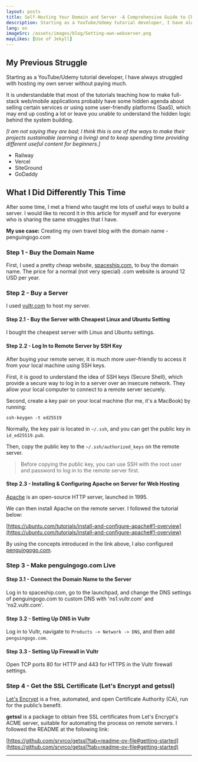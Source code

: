 ```yaml
---
layout: posts
title: Self-Hosting Your Domain and Server -A Comprehensive Guide to Choosing a Domain Name, Server Provider, and Using Linux, Ubuntu, and Apache
description: Starting as a YouTube/Udemy tutorial developer, I have always struggled with hosting my own server without paying much.
lang: en
imageSrc: /assets/images/blog/Setting-own-webserver.png
mayLikes: [Use of Jekyll]
---
```


## My Previous Struggle

Starting as a YouTube/Udemy tutorial developer, I have always struggled with hosting my own server without paying much.

It is understandable that most of the tutorials teaching how to make full-stack web/mobile applications probably have some hidden agenda about selling certain services or using some user-friendly platforms (SaaS), which may end up costing a lot or leave you unable to understand the hidden logic behind the system building.

*[I am not saying they are bad; I think this is one of the ways to make their projects sustainable (earning a living) and to keep spending time providing different useful content for beginners.]*

- Railway
- Vercel
- SiteGround
- GoDaddy

## What I Did Differently This Time

After some time, I met a friend who taught me lots of useful ways to build a server. I would like to record it in this article for myself and for everyone who is sharing the same struggles that I have.

**My use case:** Creating my own travel blog with the domain name - penguingogo.com

### Step 1 - Buy the Domain Name

First, I used a pretty cheap website, [spaceship.com](https://spaceship.com), to buy the domain name. The price for a normal (not very special) .com website is around 12 USD per year.

### Step 2 - Buy a Server

I used [vultr.com](https://vultr.com) to host my server.

#### Step 2.1 - Buy the Server with Cheapest Linux and Ubuntu Setting

I bought the cheapest server with Linux and Ubuntu settings.

#### Step 2.2 - Log In to Remote Server by SSH Key

After buying your remote server, it is much more user-friendly to access it from your local machine using SSH keys.

First, it is good to understand the idea of SSH keys (Secure Shell), which provide a secure way to log in to a server over an insecure network. They allow your local computer to connect to a remote server securely.

Second, create a key pair on your local machine (for me, it's a MacBook) by running:

```
ssh-keygen -t ed25519
```

Normally, the key pair is located in `~/.ssh`, and you can get the public key in `id_ed25519.pub`.

Then, copy the public key to the `~/.ssh/authorized_keys` on the remote server.

> Before copying the public key, you can use SSH with the root user and password to log in to the remote server first.

#### Step 2.3 - Installing & Configuring Apache on Server for Web Hosting

[Apache](https://httpd.apache.org/) is an open-source HTTP server, launched in 1995.

We can then install Apache on the remote server. I followed the tutorial below:

[https://ubuntu.com/tutorials/install-and-configure-apache#1-overview](https://ubuntu.com/tutorials/install-and-configure-apache#1-overview)

By using the concepts introduced in the link above, I also configured [penguingogo.com](https://penguingogo.com).

### Step 3 - Make penguingogo.com Live

#### Step 3.1 - Connect the Domain Name to the Server

Log in to spaceship.com, go to the launchpad, and change the DNS settings of penguingogo.com to custom DNS with 'ns1.vultr.com' and 'ns2.vultr.com'.

#### Step 3.2 - Setting Up DNS in Vultr

Log in to Vultr, navigate to `Products -> Network -> DNS`, and then add `penguingogo.com`.

#### Step 3.3 - Setting Up Firewall in Vultr

Open TCP ports 80 for HTTP and 443 for HTTPS in the Vultr firewall settings.

### Step 4 - Get the SSL Certificate (Let's Encrypt and getssl)

[Let's Encrypt](https://letsencrypt.org/) is a free, automated, and open Certificate Authority (CA), run for the public’s benefit.

**getssl** is a package to obtain free SSL certificates from Let's Encrypt's ACME server, suitable for automating the process on remote servers. I followed the README at the following link:

[https://github.com/srvrco/getssl?tab=readme-ov-file#getting-started](https://github.com/srvrco/getssl?tab=readme-ov-file#getting-started)

---